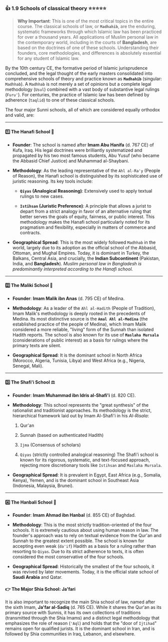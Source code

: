 ### 👍 1.9 Schools of classical theory ⭐⭐⭐⭐⭐

>**Why Important**: This is one of the most critical topics in the entire course. The classical schools of law, or **`Madhahib`**, are the enduring, systematic frameworks through which Islamic law has been practiced for over a thousand years. All applications of Muslim personal law in the contemporary world, including in the courts of **Bangladesh**, are based on the doctrines of one of these schools. Understanding their founders, core methodologies, and differences is absolutely essential for any student of Islamic law.


By the 10th century CE, the formative period of Islamic jurisprudence concluded, and the legal thought of the early masters consolidated into comprehensive schools of theory and practice known as **`Madhahib`** (singular: `Madhhab`). A `Madhhab` is not merely a set of opinions but a complete legal methodology (`Usul`) combined with a vast body of substantive legal rulings (`Furu'`). For centuries, the practice of Islamic law has been defined by adherence (`taqlid`) to one of these classical schools.

The four major Sunni schools, all of which are considered equally orthodox and valid, are:

---

#### 1️⃣ The Hanafi School 🌿

- **Founder**: The school is named after **Imam Abu Hanifa** (d. 767 CE) of Kufa, Iraq. His legal doctrines were brilliantly systematized and propagated by his two most famous students, Abu Yusuf (who became the Abbasid Chief Justice) and Muhammad al-Shaybani.
    
- **Methodology**: As the leading representative of the `Ahl al-Ra'y` (People of Reason), the Hanafi school is distinguished by its sophisticated use of juristic reasoning. Its key tools include:
    
    - **`Qiyas` (Analogical Reasoning)**: Extensively used to apply textual rulings to new cases.
        
    - **`Istihsan` (Juristic Preference)**: A principle that allows a jurist to depart from a strict analogy in favor of an alternative ruling that better serves the goals of equity, fairness, or public interest. This methodology makes the Hanafi school particularly noted for its pragmatism and flexibility, especially in matters of commerce and contracts.
        
- **Geographical Spread**: This is the most widely followed `Madhhab` in the world, largely due to its adoption as the official school of the Abbasid, Ottoman, and Mughal Empires. Today, it is dominant in Turkey, the Balkans, Central Asia, and crucially, the **Indian Subcontinent** (Pakistan, India, and **Bangladesh**). _Muslim personal law in Bangladesh is predominantly interpreted according to the Hanafi school._
    

---

#### 2️⃣ The Maliki School 🌴

- **Founder**: **Imam Malik ibn Anas** (d. 795 CE) of Medina.
    
- **Methodology**: As a leader of the `Ahl al-Hadith` (People of Tradition), Imam Malik's methodology is deeply rooted in the precedents of Medina. Its most distinctive source is the **`Amal Ahl al-Medina`** (the established practice of the people of Medina), which Imam Malik considered a more reliable, "living" form of the Sunnah than isolated Hadith reports. The school is also known for its use of **`Maslaha Mursala`** (considerations of public interest) as a basis for rulings where the primary texts are silent.
    
- **Geographical Spread**: It is the dominant school in North Africa (Morocco, Algeria, Tunisia, Libya) and West Africa (e.g., Nigeria, Senegal, Mali).
    

---

#### 3️⃣ The Shafi'i School ⚖️

- **Founder**: **Imam Muhammad ibn Idris al-Shafi'i** (d. 820 CE).
    
- **Methodology**: This school represents the "great synthesis" of the rationalist and traditionist approaches. Its methodology is the strict, hierarchical framework laid out by Imam Al-Shafi'i in his _Al-Risala_:
    
    1. Qur'an
        
    2. Sunnah (based on authenticated Hadith)
        
    3. `Ijma` (Consensus of scholars)
        
    4. `Qiyas` (strictly controlled analogical reasoning) The Shafi'i school is known for its rigorous, systematic, and text-focused approach, rejecting more discretionary tools like `Istihsan` and `Maslaha Mursala`.
        
- **Geographical Spread**: It is prevalent in Egypt, East Africa (e.g., Somalia, Kenya), Yemen, and is the dominant school in Southeast Asia (Indonesia, Malaysia, Brunei).
    

---

#### 4️⃣ The Hanbali School 📜

- **Founder**: **Imam Ahmad ibn Hanbal** (d. 855 CE) of Baghdad.
    
- **Methodology**: This is the most strictly tradition-oriented of the four schools. It is extremely cautious about using human reason in law. The founder's approach was to rely on textual evidence from the Qur'an and Sunnah to the greatest extent possible. The school is known for accepting even weak (`da'if`) Hadith as a basis for a ruling rather than resorting to `Qiyas`. Due to its strict adherence to texts, it is often considered the most conservative of the four schools.
    
- **Geographical Spread**: Historically the smallest of the four schools, it was revived by later movements. Today, it is the official state school of **Saudi Arabia** and Qatar.
    

#### 👉 The Major Shia School: Ja'fari

It is also important to recognize the main Shia school of law, named after the sixth Imam, **Ja'far al-Sadiq** (d. 765 CE). While it shares the Qur'an as its primary source with Sunnis, it has its own collections of traditions (transmitted through the Shia Imams) and a distinct legal methodology that emphasizes the role of reason (`'Aql`) and holds that the "door of `Ijtihad`" remains open for qualified jurists. It is the dominant school in Iran, and is followed by Shia communities in Iraq, Lebanon, and elsewhere.